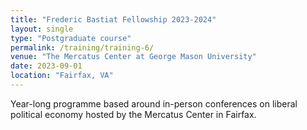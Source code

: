 ```yaml
---
title: "Frederic Bastiat Fellowship 2023-2024"
layout: single
type: "Postgraduate course"
permalink: /training/training-6/
venue: "The Mercatus Center at George Mason University"
date: 2023-09-01
location: "Fairfax, VA"
---
```


Year-long programme based around in-person conferences on liberal political economy hosted by the Mercatus Center in Fairfax.
